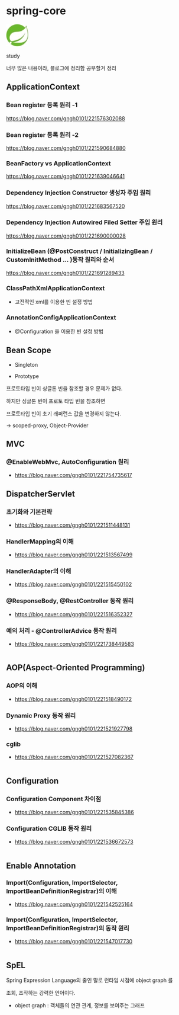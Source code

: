 # spring-core

![logo](/doc/img/logo.jpg)

study

너무 많은 내용이라, 블로그에 정리함
공부할거 정리

## ApplicationContext

### Bean register 등록 원리 -1
https://blog.naver.com/gngh0101/221576302088

### Bean register 등록 원리 -2
https://blog.naver.com/gngh0101/221590684880

### BeanFactory vs ApplicationContext 
https://blog.naver.com/gngh0101/221639046641

### Dependency Injection Constructor 생성자 주입 원리
https://blog.naver.com/gngh0101/221683567520

### Dependency Injection Autowired Filed Setter 주입 원리
https://blog.naver.com/gngh0101/221690000028

### InitializeBean (@PostConstruct / InitializingBean / CustomInitMethod ... )동작 원리와 순서 
https://blog.naver.com/gngh0101/221691289433


### ClassPathXmlApplicationContext

- 고전적인 xml를 이용한 빈 설정 방법

### AnnotationConfigApplicationContext

- @Configuration 을 이용한 빈 설정 방법


## Bean Scope

- Singleton

- Prototype

프로토타입 빈이 싱글톤 빈을 참조할 경우 문제가 없다.

하지만 싱글톤 빈이 프로토 타입 빈을 참조하면 

프로토타입 빈이 초기 래퍼런스 값을 변경하지 않는다. 

-> scoped-proxy, Object-Provider


## MVC

### @EnableWebMvc, AutoConfiguration 원리

- https://blog.naver.com/gngh0101/221754735617

## DispatcherServlet

### 초기화와 기본전략
- https://blog.naver.com/gngh0101/221511448131

### HandlerMapping의 이해
- https://blog.naver.com/gngh0101/221513567499

### HandlerAdapter의 이해 
- https://blog.naver.com/gngh0101/221515450102

### @ResponseBody, @RestController 동작 원리
- https://blog.naver.com/gngh0101/221516352327

### 예외 처리 - @ControllerAdvice  동작 원리

- https://blog.naver.com/gngh0101/221738449583

```
```

## AOP(Aspect-Oriented Programming)

### AOP의 이해
- https://blog.naver.com/gngh0101/221518490172

### Dynamic Proxy 동작 원리
- https://blog.naver.com/gngh0101/221521927798

### cglib
- https://blog.naver.com/gngh0101/221527082367

```
```
## Configuration 

### Configuration Component 차이점 
- https://blog.naver.com/gngh0101/221535845386

### Configuration CGLIB 동작 원리
- https://blog.naver.com/gngh0101/221536672573

```
```
## Enable Annotation

### Import(Configuration, ImportSelector, ImportBeanDefinitionRegistrar)의 이해

- https://blog.naver.com/gngh0101/221542525164

### Import(Configuration, ImportSelector, ImportBeanDefinitionRegistrar)의 동작 원리

- https://blog.naver.com/gngh0101/221547017730


```
```

## SpEL 
Spring Expression Language의 줄인 말로 런타임 시점에 object graph 를

조회, 조작하는 강력한 언어이다. 

- object graph : 객체들의 연관 관계, 정보를 보여주는 그래프



